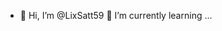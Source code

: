 - 👋 Hi, I’m @LixSatt59
🌱 I’m currently learning ...

<!---
LixSatt59/LixSatt59 is a ✨ special ✨ repository because its `README.md` (this file) appears on your GitHub profile.
You can click the Preview link to take a look at your changes.
--->
